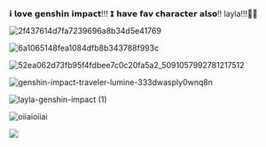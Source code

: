𝗶 𝗹𝗼𝘃𝗲 𝗴𝗲𝗻𝘀𝗵𝗶𝗻 𝗶𝗺𝗽𝗮𝗰𝘁!!! 𝗜 𝗵𝗮𝘃𝗲 𝗳𝗮𝘃 𝗰𝗵𝗮𝗿𝗮𝗰𝘁𝗲𝗿 𝗮𝗹𝘀𝗼!! layla!!!🌸🦋  


![2f437614d7fa7239696a8b34d5e41769](https://github.com/user-attachments/assets/83064003-823a-484f-b2f6-67b5efe30b5d)


![6a1065148fea1084dfb8b343788f993c](https://github.com/user-attachments/assets/ca21f08a-6925-4d64-a52b-fdcfad17bd4f)




![52ea062d73fb95f4fdbee7c0c20fa5a2_5091057992781217512](https://github.com/user-attachments/assets/8f190994-f79b-40b5-b772-e72272649fce)




![genshin-impact-traveler-lumine-333dwasply0wnq8n](https://github.com/user-attachments/assets/cb19609e-e3a6-40d2-80ee-5b07a79d4495)


![layla-genshin-impact (1)](https://github.com/user-attachments/assets/858dc1a1-d26f-4f04-9171-4ecc2c476145)






![oiiaioiiai](https://github.com/user-attachments/assets/c94f2d22-b784-4392-a6b3-7ae1a5ba14be)









![](https://komarev.com/ghpvc/?username=your-github-username&color=green)




